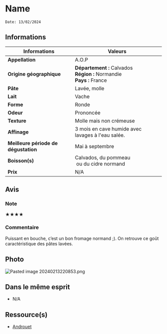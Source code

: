 # Name
```
Date: 13/02/2024
```
## Informations

| Informations | Valeurs |
| ---- | ---- |
| **Appellation** | A.O.P |
| **Origine géographique** | **Département :** Calvados<br>**Région :** Normandie<br>**Pays :** France   |
| **Pâte** | Lavée, molle |
| **Lait** | Vache |
| **Forme** | Ronde |
| **Odeur** | Prononcée |
| **Texture** | Molle mais non crémeuse  |
| **Affinage** | 3 mois en cave humide avec lavages à l'eau salée. |
| **Meilleure période de dégustation** | Mai à septembre |
| **Boisson(s)** | Calvados, du pommeau<br> ou du cidre normand |
| **Prix** | N/A |

## Avis
### Note
★★★★
### Commentaire
Puissant en bouche, c’est un bon fromage normand ;). On retrouve ce goût caractéristique des pâtes lavées.

## Photo
![Pasted image 20240213220853.png](./M%C3%A9dias/Pasted%20image%2020240213220853.png)

## Dans le même esprit
* N/A

## Ressource(s)
* [Androuet](http://www.androuet.com/Livarot-116.html)